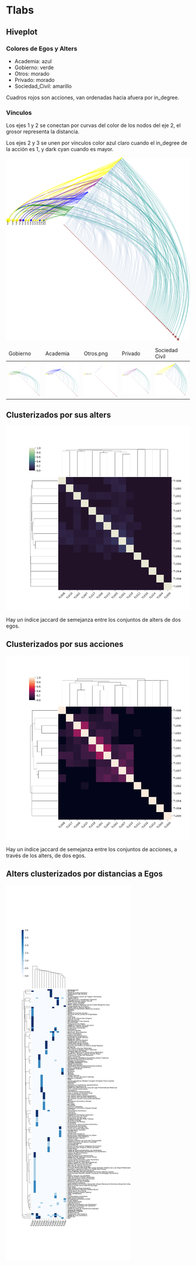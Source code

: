 # Tlabs

## Hiveplot

### Colores de Egos y Alters

 - Academia: azul
 - Gobierno: verde
 - Otros: morado
 - Privado: morado
 - Sociedad_Civil: amarillo

Cuadros rojos son acciones, van ordenadas hacia afuera por in_degree.

### Vínculos

Los ejes 1 y 2 se conectan por curvas del color de los nodos del eje
2, el grosor representa la distancia.

Los ejes 2 y 3 se unen por vínculos color azul claro cuando el
in_degree de la acción es 1, y dark cyan cuando es mayor.

<img src="fobject/agency.png" >

<table>
<thead>
<tr>
<td>
Gobierno
</td>
<td>
Academia
</td>
<td>
Otros.png
</td>
<td>
Privado
</td>
<td>
Sociedad Civil
</td>
</tr>
</thead>
<tbody>
<tr>
<td>
<img src="fobject/Gobierno.png">
</td>
<td>
<img src="fobject/Academia.png">
</td>
<td>
<img src="fobject/Otros.png">
</td>
<td>
<img src="fobject/Privado.png">
</td>
<td>
<img src="fobject/Sociedad_Civil.png">
</td>
</tr>
</tbody>
</table>


## Clusterizados por sus alters

<img src="fobject/dendrogram.png">

Hay un índice jaccard de semejanza entre los conjuntos de alters de dos egos.

## Clusterizados por sus acciones

<img src="fobject/dendrogram_actions.png">

Hay un índice jaccard de semejanza entre los conjuntos de acciones, a
través de los alters, de dos egos.

## Alters clusterizados por distancias a Egos
<img src="fobject/dendrogram_distances.png">
